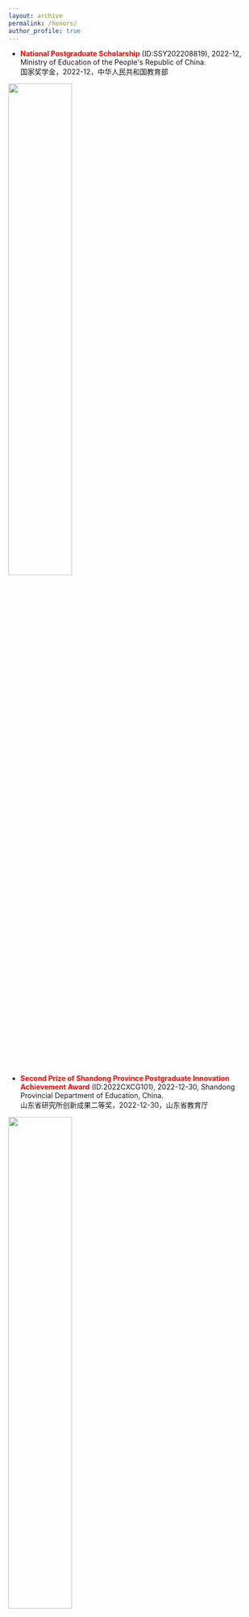 ```yaml
---
layout: archive
permalink: /honors/
author_profile: true
---
```


* **<font color=red>National Postgraduate Scholarship</font>** (ID:SSY202208819), 2022-12, Ministry of Education of the People's Republic of China. <br> 国家奖学金，2022-12，中华人民共和国教育部

<img src="https://i.postimg.cc/7Yt0xKDh/zhengshu1.png" width="50%">

* **<font color=red>Second Prize of Shandong Province Postgraduate Innovation Achievement Award</font>** (ID:2022CXCG101), 2022-12-30, Shandong Provincial Department of Education, China. <br> 山东省研究所创新成果二等奖，2022-12-30，山东省教育厅

<img src="https://i.postimg.cc/PfwXZgVF/image.png" width="50%">


* **<font color=red>Outstanding Graduates of Shandong Province</font>** (ID:GXYP23YZS10425N428978730-8E94A390E3), 2023-04-17, Human Resources and Social Security Department of Shandong Province, China. <br> 山东省优秀毕业生，2023-04-17，山东省人力资源和社会保障厅

<img src="https://i.postimg.cc/m24s9tHt/image.png" width="50%">

* **<font color=red>One thousand outstanding college students in Qingdao City</font>**, 2023-05, Qingdao Municipal Education Bureau, China. <br> 青岛市千名优秀大学生，2023-05，青岛市教育局

<img src="https://i.postimg.cc/9QJCCCzz/image.png" width="50%">

* **<font color=red>The 17th Top 10 Academic Nominee of Postgraduates</font>**, 2022-11-12, China University of Petroleum (East China), China. <br> 第十七届学术十杰提名奖，2022-11-12，中国石油大学（华东）

<img src="https://i.postimg.cc/y6gdjgxj/2022.png" width="50%">

* **<font color=red>Outstanding Master's Thesis of 2023</font>**, 2023-06-20, China University of Petroleum (East China), China. <br> 2023年研究生优秀学位论文，2023-06-20，中国石油大学（华东）

<img src="https://i.postimg.cc/NfCdcnBB/image.png" width="50%">
